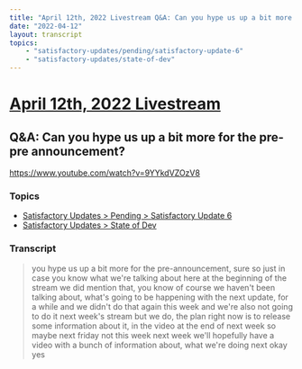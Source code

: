 ```yaml
---
title: "April 12th, 2022 Livestream Q&A: Can you hype us up a bit more for the pre-pre announcement?"
date: "2022-04-12"
layout: transcript
topics:
    - "satisfactory-updates/pending/satisfactory-update-6"
    - "satisfactory-updates/state-of-dev"
---
```

# [April 12th, 2022 Livestream](../2022-04-12.md)
## Q&A: Can you hype us up a bit more for the pre-pre announcement?
https://www.youtube.com/watch?v=9YYkdVZOzV8

### Topics
* [Satisfactory Updates > Pending > Satisfactory Update 6](../topics/satisfactory-updates/pending/satisfactory-update-6.md)
* [Satisfactory Updates > State of Dev](../topics/satisfactory-updates/state-of-dev.md)

### Transcript

> you hype us up a bit more for the pre-announcement, sure so just in case you know what we're talking about here at the beginning of the stream we did mention that, you know of course we haven't been talking about, what's going to be happening with the next update, for a while and we didn't do that again this week and we're also not going to do it next week's stream but we do, the plan right now is to release some information about it, in the video at the end of next week so maybe next friday not this week next week we'll hopefully have a video with a bunch of information about, what we're doing next okay yes
